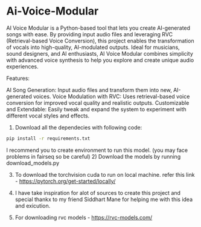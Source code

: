 # Ai-Voice-Modular
AI Voice Modular is a Python-based tool that lets you create AI-generated songs with ease. By providing input audio files and leveraging RVC (Retrieval-based Voice Conversion), this project enables the transformation of vocals into high-quality, AI-modulated outputs. Ideal for musicians, sound designers, and AI enthusiasts, AI Voice Modular combines simplicity with advanced voice synthesis to help you explore and create unique audio experiences.

Features:

AI Song Generation: Input audio files and transform them into new, AI-generated voices.
Voice Modulation with RVC: Uses retrieval-based voice conversion for improved vocal quality and realistic outputs.
Customizable and Extendable: Easily tweak and expand the system to experiment with different vocal styles and effects.

1) Download all the dependecies with following code:
```bash
pip install -r requirements.txt
```
I recommend you to create environment to run this model.
(you may face problems in fairseq so be careful)
2) Download the models by running download_models.py

3) To download the torchvision cuda to run on local machine.
refer this link - https://pytorch.org/get-started/locally/

4) I have take inspiration for alot of sources to create this project and special thankx to my friend Siddhart Mane for helping me with this idea and exicution.

5) For downloading rvc models - https://rvc-models.com/

